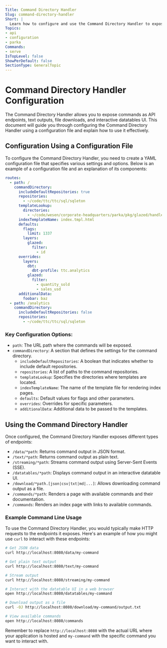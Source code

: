 ```yaml
---
Title: Command Directory Handler 
Slug: command-directory-handler
Short: |
  Learn how to configure and use the Command Directory Handler to expose commands as API endpoints, text, downloads, and datatables UI.
Topics:
- api
- configuration
- parka
Commands:
- serve
IsTopLevel: false
ShowPerDefault: false
SectionType: GeneralTopic
---
```


# Command Directory Handler Configuration

The Command Directory Handler allows you to expose commands as API endpoints, text
outputs, file downloads, and interactive datatables UI. This document will guide you through configuring the Command
Directory Handler using a configuration file and explain how to use it effectively.

## Configuration Using a Configuration File

To configure the Command Directory Handler, you need to create a YAML configuration file that specifies various settings and options. Below is an example of a configuration file and an explanation of its components:

```yaml
routes:
  - path: /
    commandDirectory:
      includeDefaultRepositories: true
      repositories:
        - ~/code/ttc/ttc/sql/sqleton
      templateLookup:
        directories:
          - ~/code/wesen/corporate-headquarters/parka/pkg/glazed/handlers/datatables/templates
      indexTemplateName: index.tmpl.html
      defaults:
        flags:
          limit: 1337
        layers:
          glazed:
            filter:
              - id
      overrides:
        layers:
          dbt:
            dbt-profile: ttc.analytics
          glazed:
            filter:
              - quantity_sold
              - sales_usd
      additionalData:
        foobar: baz
  - path: /analytics
    commandDirectory:
      includeDefaultRepositories: false
      repositories:
        - ~/code/ttc/ttc/sql/sqleton
```

### Key Configuration Options:

- `path`: The URL path where the commands will be exposed.
- `commandDirectory`: A section that defines the settings for the command directory.
    - `includeDefaultRepositories`: A boolean that indicates whether to include default repositories.
    - `repositories`: A list of paths to the command repositories.
    - `templateLookup`: Specifies the directories where templates are located.
    - `indexTemplateName`: The name of the template file for rendering index pages.
    - `defaults`: Default values for flags and other parameters.
    - `overrides`: Overrides for specific parameters.
    - `additionalData`: Additional data to be passed to the templates.

## Using the Command Directory Handler

Once configured, the Command Directory Handler exposes different types of endpoints:

- `/data/*path`: Returns command output in JSON format.
- `/text/*path`: Returns command output as plain text.
- `/streaming/*path`: Streams command output using Server-Sent Events (SSE).
- `/datatables/*path`: Displays command output in an interactive datatable UI.
- `/download/*path.[json|csv|txt|md|...]`: Allows downloading command output as a file.
- `/commands/*path`: Renders a page with available commands and their documentation.
- `/commands`: Renders an index page with links to available commands.

### Example Command Line Usage

To use the Command Directory Handler, you would typically make HTTP requests to the endpoints it exposes. Here's an example of how you might use `curl` to interact with these endpoints:

```sh
# Get JSON data
curl http://localhost:8080/data/my-command

# Get plain text output
curl http://localhost:8080/text/my-command

# Stream output
curl http://localhost:8080/streaming/my-command

# Interact with the datatable UI in a web browser
open http://localhost:8080/datatables/my-command

# Download output as a file
curl -OJ http://localhost:8080/download/my-command/output.txt

# View available commands
open http://localhost:8080/commands
```

Remember to replace `http://localhost:8080` with the actual URL where your application is hosted and `my-command` with
the specific command you want to interact with.




